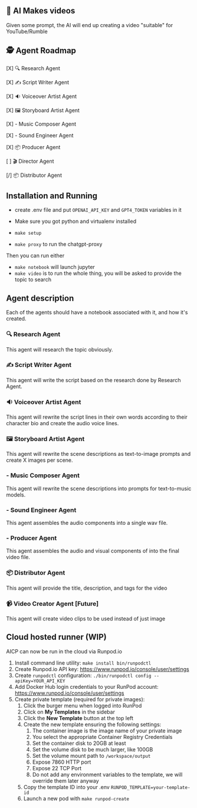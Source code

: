 ## 🎥 AI Makes videos

Given some prompt, the AI will end up creating a video "suitable" for YouTube/Rumble


## 🕵️ Agent Roadmap 

[X] 🔍 Research Agent

[X] ✍️  Script Writer Agent

[X] 🔉 Voiceover Artist Agent

[X] 🖼️ Storyboard Artist Agent

[X] - Music Composer Agent

[X] - Sound Engineer Agent

[X] 📦 Producer Agent

[ ] 🎬 Director Agent

[/] 📦 Distributor Agent

## Installation and Running


* create .env file and put `OPENAI_API_KEY` and `GPT4_TOKEN` variables in it

* Make sure you got python and virtualenv installed
* `make setup`
* `make proxy` to run the chatgpt-proxy 

Then you can run either
* `make notebook` will launch jupyter
* `make video` is to run the whole thing, you will be asked to provide the topic to search


## Agent description

Each of the agents should have a notebook associated with it, and how it's created.

### 🔍 Research Agent 

This agent will research the topic obviously.

### ✍️  Script Writer Agent

This agent will write the script based on the research done by Research Agent.

### 🔉 Voiceover Artist Agent

This agent will rewrite the script lines in their own words according to their character bio and create the audio voice lines.

### 🖼️ Storyboard Artist Agent

This agent will rewrite the scene descriptions as text-to-image prompts and create X images per scene.

### - Music Composer Agent

This agent will rewrite the scene descriptions into prompts for text-to-music models.

### - Sound Engineer Agent

This agent assembles the audio components into a single wav file.

### - Producer Agent

This agent assembles the audio and visual components of into the final video file.

### 📦 Distributor Agent

This agent will provide the title, description, and tags for the video

### 📹 Video Creator Agent [Future]

This agent will create video clips to be used instead of just image

## Cloud hosted runner (WIP)

AICP can now be run in the cloud via Runpod.io

1. Install command line utility: `make install bin/runpodctl`
2. Create Runpod.io API key: https://www.runpod.io/console/user/settings
3. Create `runpodctl` configuration: `./bin/runpodctl config --apiKey=YOUR_API_KEY`
4. Add Docker Hub login credentials to your RunPod account: https://www.runpod.io/console/user/settings
5. Create private template (required for private images):
	1. Click the burger menu when logged into RunPod
	2. Click on **My Templates** in the sidebar
	3. Click the **New Template** button at the top left
	4. Create the new template ensuring the following settings:
		1. The container image is the image name of your private image
		2. You select the appropriate Container Registry Credentials
		3. Set the container disk to 20GB at least
		4. Set the volume disk to be much larger, like 100GB
		5. Set the volume mount path to `/workspace/output`
		6. Expose 7860 HTTP port
		7. Expose 22 TCP Port
		8. Do not add any environment variables to the template, we will override them later anyway
	5. Copy the template ID into your .env `RUNPOD_TEMPLATE=your-template-id`
	6. Launch a new pod with `make runpod-create`

